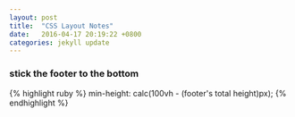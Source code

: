 ```yaml
---
layout: post
title:  "CSS Layout Notes"
date:   2016-04-17 20:19:22 +0800
categories: jekyll update
---
```

<h3>stick the footer to the bottom</h3>
{% highlight ruby %}
min-height: calc(100vh - (footer's total height)px);
{% endhighlight %}

